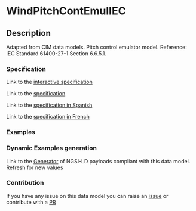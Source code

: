 # WindPitchContEmulIEC

## Description 

Adapted from CIM data models. Pitch control emulator model.  Reference: IEC Standard 61400-27-1 Section 6.6.5.1.
### Specification

Link to the [interactive specification](https://swagger.lab.fiware.org/?url=https://smart-data-models.github.io/dataModel.EnergyCIM/WindPitchContEmulIEC/swagger.yaml)

Link to the [specification](https://smart-data-models.github.io/dataModel.EnergyCIM/WindPitchContEmulIEC/doc/spec.md)

Link to the [specification in Spanish](https://smart-data-models.github.io/dataModel.EnergyCIM/WindPitchContEmulIEC/doc/spec_ES.md)

Link to the [specification in French](https://smart-data-models.github.io/dataModel.EnergyCIM/WindPitchContEmulIEC/doc/spec_FR.md)
### Examples
### Dynamic Examples generation

Link to the [Generator](https://smartdatamodels.org/extra/ngsi-ld_generator_v0.91.php?schemaUrl=https://raw.githubusercontent.com/smart-data-models/dataModel.EnergyCIM/master/WindPitchContEmulIEC/schema.json&email=info@smartdatamodels.org) of NGSI-LD payloads compliant with this data model. Refresh for new values
### Contribution

 If you have any issue on this data model you can raise an [issue](https://github.com/smart-data-models/dataModel.EnergyCIM/issues)  or contribute with a [PR](https://github.com/smart-data-models/dataModel.EnergyCIM/pulls)